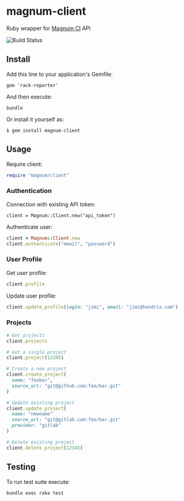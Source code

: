 # magnum-client

Ruby wrapper for [Magnum CI](https://magnum-ci.com) API

![Build Status](https://magnum-ci.com/status/6bd1331c22d63cad996a90bc02710106.png)

## Install

Add this line to your application's Gemfile:

```
gem 'rack-reporter'
```

And then execute:

```
bundle
```

Or install it yourself as:

```
$ gem install magnum-client

```

## Usage

Require client:

```ruby
require "magnum/client"
```

### Authentication

Connection with existing API token:

```
client = Magnum::Client.new("api_token")
```

Authenticate user:

```ruby
client = Magnum::Client.new
client.authenticate("email", "password")
```

### User Profile

Get user profile:

```ruby
client.profile
```

Update user profile:

```ruby
client.update_profile(login: "jimi", email: "jimi@hendrix.com")
```

### Projects

```ruby
# Get projects
client.projects

# Get a single project
client.project(12345)

# Create a new project
client.create_project(
  name: "foobar",
  source_url: "git@github.com:foo/bar.git"
)

# Update existing project
client.update_project(
  name: "newname"
  source_url: "git@gitlab.com:foo/bar.git"
  provider: "gitlab"
)

# Delete existing project
client.delete_project(12345)
```

## Testing

To run test suite execute:

```
bundle exec rake test
```